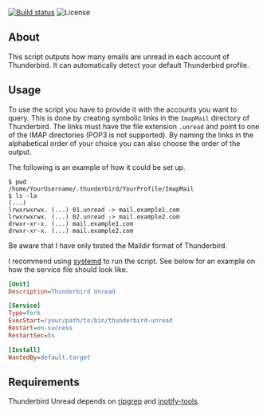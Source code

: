 [![Build status](https://img.shields.io/travis/eikendev/thunderbird-unread/master)](https://travis-ci.com/github/eikendev/thunderbird-unread/builds/)
![License](https://img.shields.io/github/license/eikendev/thunderbird-unread)

## About

This script outputs how many emails are unread in each account of Thunderbird.
It can automatically detect your default Thunderbird profile.

## Usage

To use the script you have to provide it with the accounts you want to query.
This is done by creating symbolic links in the `ImapMail` directory of Thunderbird.
The links must have the file extension `.unread` and point to one of the IMAP directories (POP3 is not supported).
By naming the links in the alphabetical order of your choice you can also choose the order of the output.

The following is an example of how it could be set up.
```
$ pwd
/home/YourUsername/.thunderbird/YourProfile/ImapMail
$ ls -la
(...)
lrwxrwxrwx. (...) 01.unread -> mail.example1.com
lrwxrwxrwx. (...) 02.unread -> mail.example2.com
drwxr-xr-x. (...) mail.example1.com
drwxr-xr-x. (...) mail.example2.com
```

Be aware that I have only tested the Maildir format of Thunderbird.

I recommend using [systemd](https://systemd.io/) to run the script.
See below for an example on how the service file should look like.
```ini
[Unit]
Description=Thunderbird Unread

[Service]
Type=fork
ExecStart=/your/path/to/bin/thunderbird-unread
Restart=on-success
RestartSec=5s

[Install]
WantedBy=default.target
```

## Requirements

Thunderbird Unread depends on [ripgrep](https://crates.io/crates/ripgrep) and [inotify-tools](https://github.com/inotify-tools/inotify-tools).
